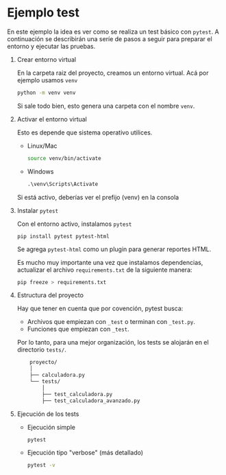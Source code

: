 # Ejemplo test

En este ejemplo la idea es ver como se realiza un test básico con `pytest`. A continuación se describirán una seríe de pasos a seguir para preparar el entorno y ejecutar las pruebas.

1. Crear entorno virtual

    En la carpeta raiz del proyecto, creamos un entorno virtual. Acá por ejemplo usamos `venv`

    ``` bash
    python -m venv venv
    ```

    Si sale todo bien, esto genera una carpeta con el nombre `venv`.

2. Activar el entorno virtual
    
    Esto es depende que sistema operativo utilices.

    - Linux/Mac
        
        ``` bash
        source venv/bin/activate
        ```
    - Windows

        ``` cmd
        .\venv\Scripts\Activate
        ```

    Si está activo, deberías ver el prefijo (venv) en la consola

3. Instalar `pytest`

    Con el entorno activo, instalamos `pytest`

    ```
    pip install pytest pytest-html
    ```

    Se agrega `pytest-html` como un plugin para generar reportes HTML.

    Es mucho muy importante una vez que instalamos dependencias, actualizar el archivo `requirements.txt` de la siguiente manera:

    ``` bash
    pip freeze > requirements.txt
    ``` 

4. Estructura del proyecto

    Hay que tener en cuenta que por covención, pytest busca:

    - Archivos que empiezan con `_test` o terminan con `_test.py`.
    - Funciones que empiezan con `_test`.

    Por lo tanto, para una mejor organización, los tests se alojarán en el directorio `tests/`.

    ``` bash
        proyecto/
        │
        ├── calculadora.py
        └── tests/
            │
            ├── test_calculadora.py
            ├── test_calculadora_avanzado.py
    ```

4. Ejecución de los tests

    - Ejecución simple

        ``` bash
        pytest
        ```
    
    - Ejecución tipo "verbose" (más detallado)

        ``` bash
        pytest -v
        ```

